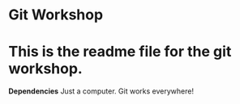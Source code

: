 # Git Workshop
# This is the readme file for the git workshop.

**Dependencies**
Just a computer. Git works everywhere!

